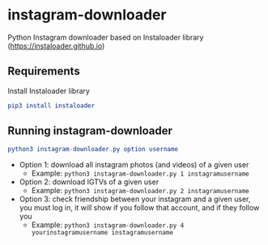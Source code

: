# instagram-downloader
Python Instagram downloader based on Instaloader library (https://instaloader.github.io)

## Requirements
Install Instaloader library
```elm
pip3 install instaloader
```

## Running instagram-downloader
```elm
python3 instagram-downloader.py option username
```
* Option 1: download all instagram photos (and videos) of a given user
    * Example: ```python3 instagram-downloader.py 1 instagramusername```
* Option 2: download IGTVs of a given user
    * Example: ```python3 instagram-downloader.py 2 instagramusername```
* Option 3: check friendship between your instagram and a given user, you must log in, it will show if you follow that account, and if they follow you 
    * Example: ```python3 instagram-downloader.py 4 yourinstagramusername instagramusername```